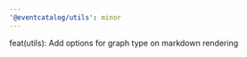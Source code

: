 ```yaml
---
'@eventcatalog/utils': minor
---
```


feat(utils): Add options for graph type on markdown rendering
